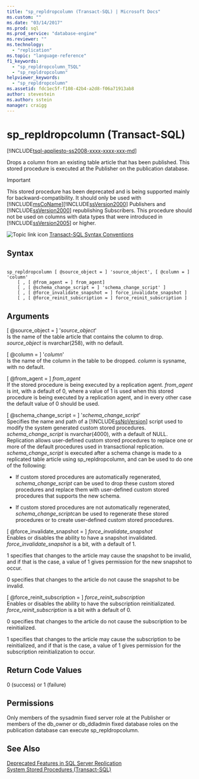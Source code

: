 ```yaml
---
title: "sp_repldropcolumn (Transact-SQL) | Microsoft Docs"
ms.custom: ""
ms.date: "03/14/2017"
ms.prod: sql
ms.prod_service: "database-engine"
ms.reviewer: ""
ms.technology: 
  - "replication"
ms.topic: "language-reference"
f1_keywords: 
  - "sp_repldropcolumn_TSQL"
  - "sp_repldropcolumn"
helpviewer_keywords: 
  - "sp_repldropcolumn"
ms.assetid: fdc1ec5f-f108-42b4-a2d8-f06a71913ab8
author: stevestein
ms.author: sstein
manager: craigg
---
```

# sp_repldropcolumn (Transact-SQL)
[!INCLUDE[tsql-appliesto-ss2008-xxxx-xxxx-xxx-md](../../includes/tsql-appliesto-ss2008-xxxx-xxxx-xxx-md.md)]

  Drops a column from an existing table article that has been published. This stored procedure is executed at the Publisher on the publication database.  
  
> [!IMPORTANT]  
>  This stored procedure has been deprecated and is being supported mainly for backward-compatibility. It should only be used with [!INCLUDE[msCoName](../../includes/msconame-md.md)][!INCLUDE[ssVersion2000](../../includes/ssversion2000-md.md)] Publishers and [!INCLUDE[ssVersion2000](../../includes/ssversion2000-md.md)] republishing Subscribers. This procedure should not be used on columns with data types that were introduced in [!INCLUDE[ssVersion2005](../../includes/ssversion2005-md.md)] or higher.  
  
 ![Topic link icon](../../database-engine/configure-windows/media/topic-link.gif "Topic link icon") [Transact-SQL Syntax Conventions](../../t-sql/language-elements/transact-sql-syntax-conventions-transact-sql.md)  
  
## Syntax  
  
```  
  
sp_repldropcolumn [ @source_object = ] 'source_object', [ @column = ] 'column'   
    [ , [ @from_agent = ] from_agent]   
    [ , [ @schema_change_script = ] 'schema_change_script' ]   
    [ , [ @force_invalidate_snapshot = ] force_invalidate_snapshot ]   
    [ , [ @force_reinit_subscription = ] force_reinit_subscription ]   
```  
  
## Arguments  
 [ @source_object = ] '*source_object*'  
 Is the name of the table article that contains the column to drop. *source_object* is nvarchar(258), with no default.  
  
 [ @column = ] '*column*'  
 Is the name of the column in the table to be dropped. *column* is sysname, with no default.  
  
 [ @from_agent = ] *from_agent*  
 If the stored procedure is being executed by a replication agent. *from_agent* is int, with a default of 0, where a value of 1 is used when this stored procedure is being executed by a replication agent, and in every other case the default value of 0 should be used.  
  
 [ @schema_change_script = ] '*schema_change_script*'  
 Specifies the name and path of a [!INCLUDE[ssNoVersion](../../includes/ssnoversion-md.md)] script used to modify the system generated custom stored procedures. *schema_change_script* is nvarchar(4000), with a default of NULL. Replication allows user-defined custom stored procedures to replace one or more of the default procedures used in transactional replication. *schema_change_script* is executed after a schema change is made to a replicated table article using sp_repldropcolumn, and can be used to do one of the following:  
  
-   If custom stored procedures are automatically regenerated, *schema_change_script* can be used to drop these custom stored procedures and replace them with user-defined custom stored procedures that supports the new schema.  
  
-   If custom stored procedures are not automatically regenerated, *schema_change_script*can be used to regenerate these stored procedures or to create user-defined custom stored procedures.  
  
 [ @force_invalidate_snapshot = ] *force_invalidate_snapshot*  
 Enables or disables the ability to have a snapshot invalidated. *force_invalidate_snapshot* is a bit, with a default of 1.  
  
 1 specifies that changes to the article may cause the snapshot to be invalid, and if that is the case, a value of 1 gives permission for the new snapshot to occur.  
  
 0 specifies that changes to the article do not cause the snapshot to be invalid.  
  
 [ @force_reinit_subscription = ] *force_reinit_subscription*  
 Enables or disables the ability to have the subscription reinitializated. *force_reinit_subscription* is a bit with a default of 0.  
  
 0 specifies that changes to the article do not cause the subscription to be reinitialized.  
  
 1 specifies that changes to the article may cause the subscription to be reinitialized, and if that is the case, a value of 1 gives permission for the subscription reinitialization to occur.  
  
## Return Code Values  
 0 (success) or 1 (failure)  
  
## Permissions  
 Only members of the sysadmin fixed server role at the Publisher or members of the db_owner or db_ddladmin fixed database roles on the publication database can execute sp_repldropcolumn.  
  
## See Also  
 [Deprecated Features in SQL Server Replication](../../relational-databases/replication/deprecated-features-in-sql-server-replication.md)   
 [System Stored Procedures &#40;Transact-SQL&#41;](../../relational-databases/system-stored-procedures/system-stored-procedures-transact-sql.md)  
  
  
